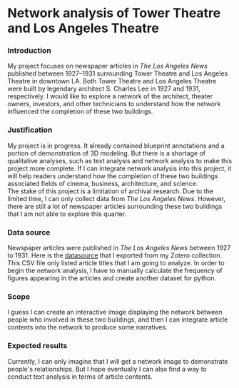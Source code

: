 # Network analysis of Tower Theatre and Los Angeles Theatre 
### Introduction
My project focuses on newspaper articles in <em>The Los Angeles News</em> published between 1927–1931 surrounding Tower Theatre and Los Angeles Theatre in downtown LA. 
Both Tower Theatre and Los Angeles Theatre were built by legendary architect S. Charles Lee in 1927 and 1931, respectively.
I would like to explore a network of the architect, theater owners, investors, and other technicians to understand how the network influenced the completion of these two buildings. 

### Justification 
My project is in progress. It already contained blueprint annotations and a portion of demonstration of 3D modeling. 
But there is a shortage of qualitative analyses, such as text analysis and network analysis to make this project more complete. 
If I can integrate network analysis into this project, it will help readers understand how the completion of these two buildings associated fields of cinema, business, architecture, and science.  
The stake of this project is a limitation of archival research. 
Due to the limited  time, I can only collect data from <em>The Los Angeles News</em>. 
However, there are still a lot of newspaper articles surrounding these two buildings that I am not able to explore this quarter. 

### Data source 
Newspaper articles were published in <em>The Los Angeles News</em> between 1927 to 1931. 
Here is the [datasource](https://ucla.box.com/s/64a3z1vryea3252rqhrm4g26zei9av48) that I exported from my Zotero collection. 
This CSV file only listed article titles that I am going to analyze. 
In order to begin the network analysis, I have to manually calculate the frequency of figures appearing in the articles and create another dataset for python. 

### Scope 
I guess I can create an interactive image displaying the network between people who involved in these two buildings, and then I can integrate article contents into the network to produce some narratives. 

### Expected results 
Currently, I can only imagine that I will get a network image to demonstrate people's relationships. But I hope eventually I can also find a way to conduct text analysis in terms of article contents. 
